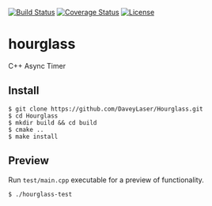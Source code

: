 [![Build Status](https://travis-ci.org/DaveyLaser/hourglass.png)](https://travis-ci.org/DaveyLaser/hourglass)
[![Coverage Status](https://coveralls.io/repos/github/DaveyLaser/hourglass/badge.svg?branch=master?bust=1)](https://coveralls.io/github/DaveyLaser/hourglass?branch=master)
[![License](https://img.shields.io/badge/license-%20BSD--3-blue.svg)](../master/LICENSE)

# hourglass
C++ Async Timer

## Install
```
$ git clone https://github.com/DaveyLaser/Hourglass.git
$ cd Hourglass
$ mkdir build && cd build
$ cmake ..
$ make install
```

## Preview
Run `test/main.cpp` executable for a preview of functionality.
```
$ ./hourglass-test
